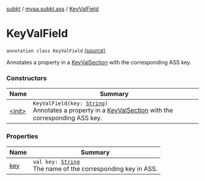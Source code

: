 [subkt](../../index.md) / [myaa.subkt.ass](../index.md) / [KeyValField](./index.md)

# KeyValField

`annotation class KeyValField` [(source)](https://github.com/Myaamori/SubKt/blob/master/src/main/kotlin/myaa/subkt/ass/parser.kt#L621)

Annotates a property in a [KeyValSection](../-key-val-section/index.md) with the corresponding ASS key.

### Constructors

| Name | Summary |
|---|---|
| [&lt;init&gt;](-init-.md) | `KeyValField(key: `[`String`](https://kotlinlang.org/api/latest/jvm/stdlib/kotlin/-string/index.html)`)`<br>Annotates a property in a [KeyValSection](../-key-val-section/index.md) with the corresponding ASS key. |

### Properties

| Name | Summary |
|---|---|
| [key](key.md) | `val key: `[`String`](https://kotlinlang.org/api/latest/jvm/stdlib/kotlin/-string/index.html)<br>The name of the corresponding key in ASS. |
